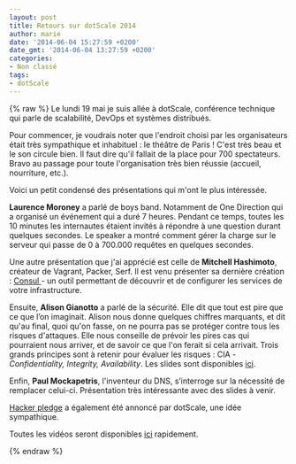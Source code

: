 ```yaml
---
layout: post
title: Retours sur dotScale 2014
author: marie
date: '2014-06-04 15:27:59 +0200'
date_gmt: '2014-06-04 13:27:59 +0200'
categories:
- Non classé
tags:
- dotScale
---
```

{% raw %}
Le lundi 19 mai je suis allée à dotScale, conférence technique qui parle de scalabilité, DevOps et systèmes distribués.

Pour commencer, je voudrais noter que l'endroit choisi par les organisateurs était très sympathique et inhabituel : le théâtre de Paris ! C'est très beau et le son circule bien. Il faut dire qu'il fallait de la place pour 700 spectateurs. Bravo au passage pour toute l'organisation très bien réussie (accueil, nourriture, etc.).

Voici un petit condensé des présentations qui m'ont le plus intéressée.

<strong>Laurence Moroney</strong> a parlé de boys band. Notamment de One Direction qui a organisé un événement qui a duré 7 heures. Pendant ce temps, toutes les 10 minutes les internautes étaient invités à répondre à une question durant quelques secondes. Le speaker a montré comment gérer la charge sur le serveur qui passe de 0 à 700.000 requêtes en quelques secondes.

Une autre présentation que j'ai apprécié est celle de <strong>Mitchell Hashimoto</strong>, créateur de Vagrant, Packer, Serf. Il est venu présenter sa dernière création : <a href="http://www.consul.io/" target="_blank">Consul </a>- un outil permettant de découvrir et de configurer les services de votre infrastructure.

Ensuite, <strong>Alison Gianotto</strong> a parlé de la sécurité. Elle dit que tout est pire que ce que l’on imaginait. Alison nous donne quelques chiffres marquants, et dit qu'au final, quoi qu'on fasse, on ne pourra pas se protéger contre tous les risques d'attaques. Elle nous conseille de prévoir les pires cas qui pourraient nous arriver, et de savoir ce que l'on ferait si cela arrivait. Trois grands principes sont à retenir pour évaluer les risques : CIA - <em>Confidentiality, </em><em>Integrity, </em><em>Availability</em>. Les slides sont disponibles <a href="http://fr.slideshare.net/snipeyhead/dotscale-2014" target="_blank">ici</a>.

Enfin, <strong>Paul Mockapetris</strong>, l'inventeur du DNS, s’interroge sur la nécessité de remplacer celui-ci. Présentation très intéressante avec des slides à venir.

<a href="http://www.hackerpledge.org/" target="_blank">Hacker pledge</a> a également été annoncé par dotScale, une idée sympathique.

Toutes les vidéos seront disponibles <a title="Chaîne youtube dotConferences" href="https://www.youtube.com/user/dotconferences" target="_blank">ici</a> rapidement.

{% endraw %}
